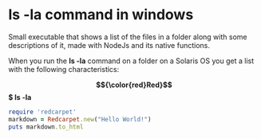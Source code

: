 # ls -la command in windows

Small executable that shows a list of the files in a folder along with some descriptions of it, made with NodeJs and its native functions.

When you run the **ls -la** command on a folder on a Solaris OS you get a list with the following characteristics: 

<b>$${\color{red}Red}$$$ ls -la</b>

```ruby
require 'redcarpet'
markdown = Redcarpet.new("Hello World!")
puts markdown.to_html
```
